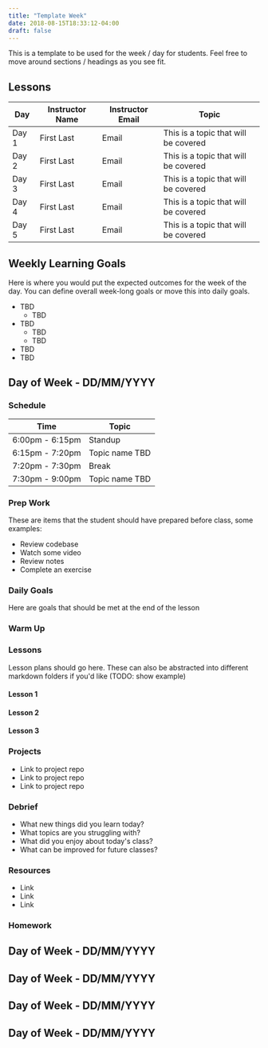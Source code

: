 ```yaml
---
title: "Template Week"
date: 2018-08-15T18:33:12-04:00
draft: false
---
```


This is a template to be used for the week / day for students. Feel free to move around sections / headings as you see fit.

## Lessons

| Day   | Instructor Name | Instructor Email | Topic                                |
| ----- | --------------- | ---------------- | ------------------------------------ |
| Day 1 | First Last      | Email            | This is a topic that will be covered | 
| Day 2 | First Last      | Email            | This is a topic that will be covered | 
| Day 3 | First Last      | Email            | This is a topic that will be covered | 
| Day 4 | First Last      | Email            | This is a topic that will be covered | 
| Day 5 | First Last      | Email            | This is a topic that will be covered | 


## Weekly Learning Goals

Here is where you would put the expected outcomes for the week of the day. You can define overall week-long goals or move this into daily goals.

- TBD
    - TBD
- TBD
    - TBD
    - TBD
- TBD
- TBD

## Day of Week - DD/MM/YYYY

### Schedule 

| Time | Topic   |
| ---- | ------- |
| 6:00pm - 6:15pm | Standup             | 
| 6:15pm - 7:20pm | Topic name TBD             | 
| 7:20pm - 7:30pm | Break     | 
| 7:30pm - 9:00pm | Topic name TBD       | 

### Prep Work

These are items that the student should have prepared before class, some examples:

- Review codebase
- Watch some video
- Review notes
- Complete an exercise

### Daily Goals

Here are goals that should be met at the end of the lesson

### Warm Up

### Lessons

Lesson plans should go here. These can also be abstracted into different markdown folders if you'd like (TODO: show example)

#### Lesson 1

#### Lesson 2

#### Lesson 3

### Projects
- Link to project repo
- Link to project repo
- Link to project repo

### Debrief
- What new things did you learn today?
- What topics are you struggling with?
- What did you enjoy about today's class?
- What can be improved for future classes?

### Resources
- Link
- Link
- Link

### Homework

## Day of Week - DD/MM/YYYY

## Day of Week - DD/MM/YYYY

## Day of Week - DD/MM/YYYY

## Day of Week - DD/MM/YYYY